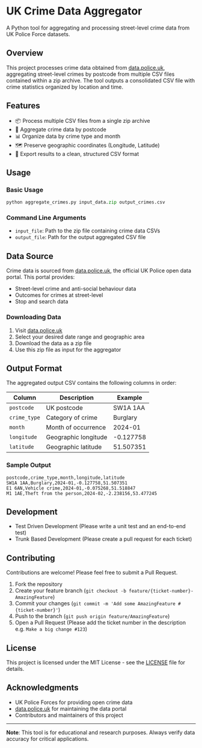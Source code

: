 # UK Crime Data Aggregator

A Python tool for aggregating and processing street-level crime data from UK Police Force datasets.

## Overview

This project processes crime data obtained from [data.police.uk](https://data.police.uk), aggregating street-level crimes by postcode from multiple CSV files contained within a zip archive. The tool outputs a consolidated CSV file with crime statistics organized by location and time.

## Features

- 📦 Process multiple CSV files from a single zip archive
- 📍 Aggregate crime data by postcode
- 📊 Organize data by crime type and month
- 🗺️ Preserve geographic coordinates (Longitude, Latitude)
- 📁 Export results to a clean, structured CSV format


## Usage

### Basic Usage

```python
python aggregate_crimes.py input_data.zip output_crimes.csv
```

### Command Line Arguments

- `input_file`: Path to the zip file containing crime data CSVs
- `output_file`: Path for the output aggregated CSV file

## Data Source

Crime data is sourced from [data.police.uk](https://data.police.uk), the official UK Police open data portal. This portal provides:

- Street-level crime and anti-social behaviour data
- Outcomes for crimes at street-level
- Stop and search data

### Downloading Data

1. Visit [data.police.uk](https://data.police.uk)
2. Select your desired date range and geographic area
3. Download the data as a zip file
4. Use this zip file as input for the aggregator

## Output Format

The aggregated output CSV contains the following columns in order:

| Column | Description | Example |
|--------|-------------|---------|
| `postcode` | UK postcode | SW1A 1AA |
| `crime_type` | Category of crime | Burglary |
| `month` | Month of occurrence | 2024-01 |
| `longitude` | Geographic longitude | -0.127758 |
| `latitude` | Geographic latitude | 51.507351 |

### Sample Output

```csv
postcode,crime_type,month,longitude,latitude
SW1A 1AA,Burglary,2024-01,-0.127758,51.507351
E1 6AN,Vehicle crime,2024-01,-0.075268,51.518847
M1 1AE,Theft from the person,2024-02,-2.238156,53.477245
```

## Development
- Test Driven Development (Please write a unit test and an end-to-end test)
- Trunk Based Development (Please create a pull request for each ticket)

## Contributing

Contributions are welcome! Please feel free to submit a Pull Request.

1. Fork the repository
2. Create your feature branch (`git checkout -b feature/{ticket-number}-AmazingFeature`)
3. Commit your changes (`git commit -m 'Add some AmazingFeature #{ticket-number}'`)
4. Push to the branch (`git push origin feature/AmazingFeature`)
5. Open a Pull Request (Please add the ticket number in the description e.g. `Make a big change #123`)

## License

This project is licensed under the MIT License - see the [LICENSE](LICENSE) file for details.

## Acknowledgments

- UK Police Forces for providing open crime data
- [data.police.uk](https://data.police.uk) for maintaining the data portal
- Contributors and maintainers of this project

---

**Note**: This tool is for educational and research purposes. Always verify data accuracy for critical applications.

